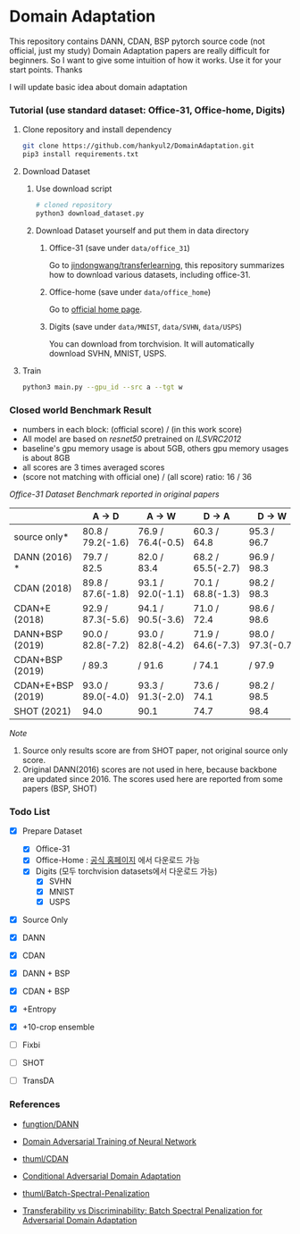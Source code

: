 # Domain Adaptation

This repository contains DANN, CDAN, BSP pytorch source code (not official, just my study) Domain Adaptation papers are really difficult for beginners. So I want to give some intuition of how it works. Use it for your start points. Thanks



I will update basic idea about domain adaptation



### Tutorial (use standard dataset: Office-31, Office-home, Digits)

1. Clone repository and install dependency

   ```bash
   git clone https://github.com/hankyul2/DomainAdaptation.git
   pip3 install requirements.txt
   ```

2. Download Dataset 

   1. Use download script

      ```bash
      # cloned repository
      python3 download_dataset.py
      ```

   2. Download Dataset yourself and put them in data directory

      1. Office-31 (save under `data/office_31`)

         Go to [jindongwang/transferlearning](https://github.com/jindongwang/transferlearning/blob/master/data/dataset.md), this repository summarizes how to download various datasets, including office-31.

      2. Office-home (save under `data/office_home`)

         Go to [official home page](https://www.hemanthdv.org/officeHomeDataset.html). 

      3. Digits (save under `data/MNIST`, `data/SVHN`, `data/USPS`)

         You can download from torchvision. It will automatically download SVHN, MNIST, USPS.

3. Train 

   ```bash
   python3 main.py --gpu_id --src a --tgt w
   ```

   



### Closed world Benchmark Result

- numbers in each block: (official score) / (in this work score)
- All model are based on *resnet50* pretrained on *ILSVRC2012*
- baseline's gpu memory usage is about 5GB, others gpu memory usages is about 8GB
- all scores are 3 times averaged scores
- (score not matching with official one) / (all score) ratio: 16 / 36

*Office-31 Dataset Benchmark reported in original papers*

|                   | A -> D            | A -> W            | D -> A            | D -> W            | W -> A            | W -> D             | Avg           |
| ----------------- | ----------------- | ----------------- | ----------------- | ----------------- | ----------------- | ------------------ | ------------- |
| source only*      | 80.8 / 79.2(-1.6) | 76.9 / 76.4(-0.5) | 60.3 / 64.8       | 95.3 / 96.7       | 63.6 / 64.8       | 98.7 / 99.0        | 79.3 / 80.15  |
| DANN (2016) *     | 79.7 / 82.5       | 82.0 / 83.4       | 68.2 / 65.5(-2.7) | 96.9 / 98.3       | 67.4 / 65.5(-1.9) | 99.1 / 100.0       | 82.2 / 82.5   |
| CDAN (2018)       | 89.8 / 87.6(-1.8) | 93.1 / 92.0(-1.1) | 70.1 / 68.8(-1.3) | 98.2 / 98.3       | 68.0 / 69.3       | 100.0 / 100.0      | 86.6 / *86.0* |
| CDAN+E (2018)     | 92.9 / 87.3(-5.6) | 94.1 / 90.5(-3.6) | 71.0 / 72.4       | 98.6 / 98.6       | 69.3 / 71.0       | 100.0 / 100.0      | 87.7 / *86.6* |
| DANN+BSP (2019)   | 90.0 / 82.8(-7.2) | 93.0 / 82.8(-4.2) | 71.9 / 64.6(-7.3) | 98.0 / 97.3(-0.7) | 73.0 / 67.4(-6.6) | 100.0 / 99.7(-0.3) | 87.7 / 82.4   |
| CDAN+BSP (2019)   | / 89.3            | / 91.6            | / 74.1            | / 97.9            | / 74.0            | / 99.8             | / 87.8        |
| CDAN+E+BSP (2019) | 93.0 / 89.0(-4.0) | 93.3 / 91.3(-2.0) | 73.6 / 74.1       | 98.2 / 98.5       | 72.6 / 73.9       | 100.0 / 100.0      | 88.5 / *87.8* |
| SHOT (2021)       | 94.0              | 90.1              | 74.7              | 98.4              | 74.3              | 99.9               | 88.6          |

*Note*

1. Source only results score are from SHOT paper, not original source only score.
2. Original DANN(2016) scores are not used in here, because backbone are updated since 2016. The scores used here are reported from some papers (BSP, SHOT)





### Todo List

- [x] Prepare Dataset
  - [x] Office-31
  - [x] Office-Home : [공식 홈페이지](https://www.hemanthdv.org/officeHomeDataset.html) 에서 다운로드 가능
  - [x] Digits (모두 torchvision datasets에서 다운로드 가능)
    - [x] SVHN
    - [x] MNIST
    - [x] USPS
- [x] Source Only
- [x] DANN 
- [x] CDAN
- [x] DANN + BSP
- [x] CDAN + BSP
- [x] +Entropy
- [x] +10-crop ensemble
- [ ] Fixbi
- [ ] SHOT
- [ ] TransDA



### References

- [fungtion/DANN](https://github.com/fungtion/DANN)
- [Domain Adversarial Training of Neural Network](https://arxiv.org/abs/1505.07818)
- [thuml/CDAN](https://github.com/thuml/CDAN)
- [Conditional Adversarial Domain Adaptation](https://arxiv.org/abs/1705.10667)

- [thuml/Batch-Spectral-Penalization](https://github.com/thuml/Batch-Spectral-Penalization)
- [Transferability vs Discriminability: Batch Spectral Penalization for Adversarial Domain Adaptation](http://proceedings.mlr.press/v97/chen19i.html)